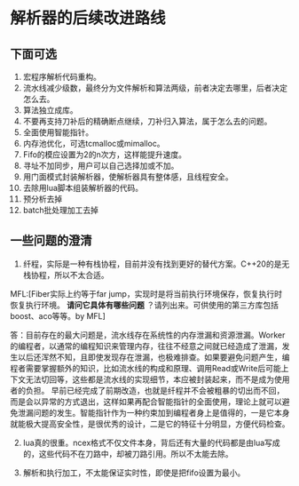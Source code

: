 # 解析器的后续改进路线
## 下面可选
1. 宏程序解析代码重构。
2. 流水线减少级数，最终分为文件解析和算法两级，前者决定去哪里，后者决定怎么去。
3. 算法独立成库。
4. 不要再支持刀补后的精确断点继续，刀补归入算法，属于怎么去的问题。
5. 全面使用智能指针。
6. 内存池优化，可选tcmalloc或mimalloc。
7. Fifo的模应设置为2的n次方，这样能提升速度。
8. 寻址不加同步，用户可以自己选择加或不加。
9. 用门面模式封装解析器，使解析器具有整体感，且线程安全。
10. 去除用lua脚本组装解析器的代码。
11. 预分析去掉
12. batch批处理加工去掉

## 一些问题的澄清
1. 纤程，实际是一种有栈协程，目前并没有找到更好的替代方案。C++20的是无栈协程，所以不太合适。

MFL:[Fiber实际上约等于far jump，实现时是将当前执行环境保存，恢复执行时恢复执行环境。 **请问它具体有哪些问题** ？请列出来。可供使用的第三方库包括 boost、aco等等。by MFL]

答：目前存在的最大问题是，流水线存在系统性的内存泄漏和资源泄漏。Worker的编程者，以通常的编程知识来管理内存，往往不经意之间就已经造成了泄漏，发生以后还浑然不知，且即使发现存在泄漏，也极难排查。如果要避免问题产生，编程者需要掌握额外的知识，比如流水线的构成和原理、调用Read或Write后可能上下文无法切回等，这些都是流水线的实现细节，本应被封装起来，而不是成为使用者的负担。
早前已经完成了前期改造，也就是纤程并不会被粗暴的切出而不回，而是会以异常的方式退出，这样如果再配合智能指针的全面使用，理论上就可以避免泄漏问题的发生。智能指针作为一种约束加到编程者身上是值得的，一是它本身就能极大提高安全性，是很优秀的设计，二是它的特征十分明显，方便代码检查。

2. lua真的很重。ncex格式不仅文件本身，背后还有大量的代码都是由lua写成的，这些代码不在刀路中，却被刀路引用。所以不太能去除。

3. 解析和执行加工，不太能保证实时性，即使是把fifo设置为最小。
